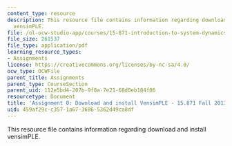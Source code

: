 ```yaml
---
content_type: resource
description: This resource file contains information regarding download and install
  vensimPLE.
file: /ol-ocw-studio-app/courses/15-871-introduction-to-system-dynamics-fall-2013/459af29cc3571a6736865362d49ca8df_MIT15_871F13_ass0.pdf
file_size: 261537
file_type: application/pdf
learning_resource_types:
- Assignments
license: https://creativecommons.org/licenses/by-nc-sa/4.0/
ocw_type: OCWFile
parent_title: Assignments
parent_type: CourseSection
parent_uid: 112e5bd4-207b-9f8a-7e21-68d0eb184f06
resourcetype: Document
title: 'Assignment 0: Download and install VensimPLE - 15.871 Fall 2013'
uid: 459af29c-c357-1a67-3686-5362d49ca8df
---
```

This resource file contains information regarding download and install vensimPLE.